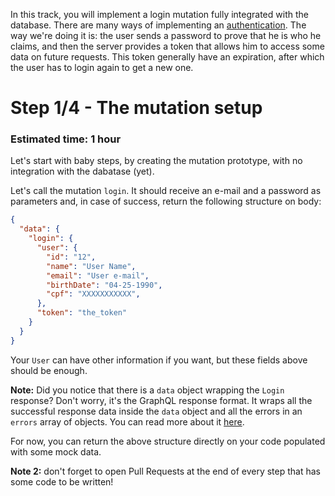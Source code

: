 In this track, you will implement a login mutation fully integrated with the database. There are many ways of implementing an [authentication](https://en.wikipedia.org/wiki/Authentication_server). The way we're doing it is: the user sends a password to prove that he is who he claims, and then the server provides a token that allows him to access some data on future requests. This token generally have an expiration, after which the user has to login again to get a new one. 

# Step 1/4 - The mutation setup
### Estimated time: 1 hour

Let's start with baby steps, by creating the mutation prototype, with no integration with the dabatase (yet).

Let's call the mutation `login`. It should receive an e-mail and a password as parameters and, in case of success, return the following structure on body:

```json
{
  "data": {
    "login": {
      "user": {
        "id": "12",
        "name": "User Name",
        "email": "User e-mail",
        "birthDate": "04-25-1990",
        "cpf": "XXXXXXXXXXX",
      },
      "token": "the_token"
    }
  } 
}
```

Your `User` can have other information if you want, but these fields above should be enough.

**Note:** Did you notice that there is a `data` object wrapping the `Login` response? Don't worry, it's the GraphQL response format. It wraps all the successful response data inside the `data` object and all the errors in an `errors` array of objects. You can read more about it [here](https://github.com/graphql/graphql-spec/blob/master/spec/Section%207%20--%20Response.md#data).

For now, you can return the above structure directly on your code populated with some mock data.

**Note 2:** don't forget to open Pull Requests at the end of every step that has some code to be written!
